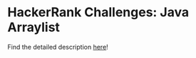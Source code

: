 # HackerRank Challenges: Java Arraylist

Find the detailed description [here](https://www.hackerrank.com/challenges/java-arraylist/problem?h_r=next-challenge&h_v=zen)!